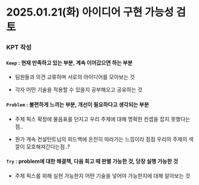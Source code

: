 # 2025.01.21(화) 아이디어 구현 가능성 검토


### KPT 작성

#### `Keep` : 현재 만족하고 있는 부분, 계속 이어갔으면 하는 부분

- 팀원들과 의견 교류하며 서로의 아이디어를 모아보는 것

- 각자 어떤 기술을 적용할 수 있을지 공부해오고 공유하는 것

#### `Problem` : 불편하게 느끼는 부분, 개선이 필요하다고 생각되는 부분

- 주제 픽스 확정에 물음표를 던지고 우리 주제에 대해 명확한 컨셉을 잡지 못했다는점..

- 뭔가 계속 컨설턴트님의 피드백에 온전히 따라가는 느낌이라 점점 우리의 주제의 색깔이 모호해져간다는점..?

#### `Try` : problem에 대한 해결책, 다음 회고 때 판별 가능한 것, 당장 실행 가능한 것

- 주제 픽스를 위해 실현 가능한지 어떤 기술을 넣어야 가능한지에 대해 알아보는 것